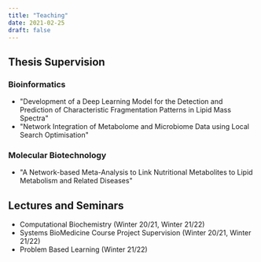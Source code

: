 ```yaml
---
title: "Teaching"
date: 2021-02-25
draft: false
---
```


## Thesis Supervision
### Bioinformatics
* "Development of a Deep Learning Model for the Detection and Prediction of Characteristic Fragmentation Patterns in Lipid Mass Spectra"
* "Network Integration of Metabolome and Microbiome Data using Local Search Optimisation"

### Molecular Biotechnology
* "A Network-based Meta-Analysis to Link Nutritional Metabolites to Lipid Metabolism and Related Diseases"

## Lectures and Seminars
* Computational Biochemistry (Winter 20/21, Winter 21/22)
* Systems BioMedicine Course Project Supervision (Winter 20/21, Winter 21/22)
* Problem Based Learning (Winter 21/22)

